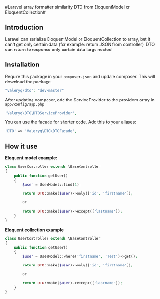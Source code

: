 #Laravel array formatter similarity DTO from EloquentModel or EloquentCollection#

## Introduction

Laravel can serialize EloquentModel or EloquentCollection to array, but it can't get only certain data (for example: return JSON from controller). DTO can return to response only certain data large nested.

## Installation

Require this package in your `composer.json` and update composer. This will download the package.

```php
"valeryq/dto": "dev-master"
```

After updating composer, add the ServiceProvider to the providers array in `app/config/app.php`

```php
'Valeryq\DTO\DTOServiceProvider',
```

You can use the facade for shorter code. Add this to your aliases:

```php
'DTO' => 'Valeryq\DTO\DTOFacade',
```

## How it use

**Eloquent model example:**

```php
class UserController extends \BaseController 
{
    public function getUser() 
    {
        $user = UserModel::find(1);

        return DTO::make($user)->only(['id', 'firstname']);

        or
     
        return DTO::make($user)->except(['lastname']);
    }   
}
```

**Eloquent collection example:**

```php
class UserController extends \BaseController 
{
    public function getUser() 
    {
        $user = UserModel::where('firstname', 'Test')->get();

        return DTO::make($user)->only(['id', 'firstname']);

        or
     
        return DTO::make($user)->except(['lastname']);
    }   
}
```
